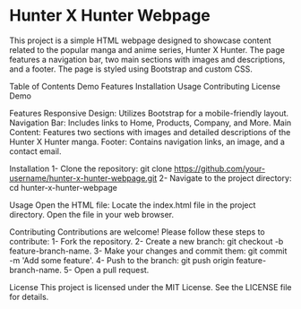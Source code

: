 # Hunter X Hunter Webpage
This project is a simple HTML webpage designed to showcase content related to the popular manga and anime series, Hunter X Hunter. The page features a navigation bar, two main sections with images and descriptions, and a footer. The page is styled using Bootstrap and custom CSS.

Table of Contents
Demo
Features
Installation
Usage
Contributing
License
Demo

Features
Responsive Design: Utilizes Bootstrap for a mobile-friendly layout.
Navigation Bar: Includes links to Home, Products, Company, and More.
Main Content: Features two sections with images and detailed descriptions of the Hunter X Hunter manga.
Footer: Contains navigation links, an image, and a contact email.

Installation
1- Clone the repository:
git clone https://github.com/your-username/hunter-x-hunter-webpage.git
2- Navigate to the project directory:
cd hunter-x-hunter-webpage

Usage
Open the HTML file:
Locate the index.html file in the project directory.
Open the file in your web browser.

Contributing
Contributions are welcome! Please follow these steps to contribute:
1- Fork the repository.
2- Create a new branch: git checkout -b feature-branch-name.
3- Make your changes and commit them: git commit -m 'Add some feature'.
4- Push to the branch: git push origin feature-branch-name.
5- Open a pull request.

License
This project is licensed under the MIT License. See the LICENSE file for details.
